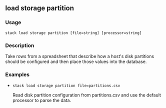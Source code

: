 ## load storage partition

### Usage

`stack load storage partition [file=string] [processor=string]`

### Description

Take rows from a spreadsheet that describe how a host's disk partitions
	should be configured and then place those values into the database.

### Examples

* `stack load storage partition file=partitions.csv`

   Read disk partition configuration from partitions.csv and use the
	default processor to parse the data.



